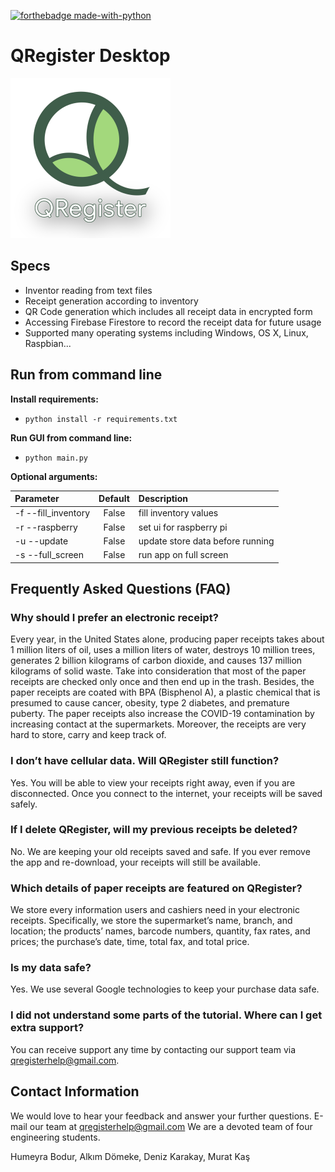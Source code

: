 [![forthebadge made-with-python](http://ForTheBadge.com/images/badges/made-with-python.svg)](https://www.python.org/)

# QRegister Desktop

<img src="https://github.com/QRegister/qregister-desktop/blob/main/data/logos/qregister.png" width="256">

## Specs

- Inventor reading from text files
- Receipt generation according to inventory
- QR Code generation which includes all receipt data in encrypted form
- Accessing Firebase Firestore to record the receipt data for future usage
- Supported many operating systems including Windows, OS X, Linux, Raspbian...

## Run from command line

**Install requirements:**

- ```python install -r requirements.txt ```

**Run GUI from command line:**

- ```python main.py ```

**Optional arguments:**

| Parameter                 | Default       | Description   |	
| :------------------------ |:-------------:| :-------------|
| -f --fill_inventory       |False          |fill inventory values
| -r --raspberry            |False          |set ui for raspberry pi
| -u --update               |False          |update store data before running
| -s --full_screen          |False          |run app on full screen

## Frequently Asked Questions (FAQ)

### Why should I prefer an electronic receipt?

Every year, in the United States alone, producing paper receipts takes about 1 million liters of oil, uses a million
liters of water, destroys 10 million trees, generates 2 billion kilograms of carbon dioxide, and causes 137 million
kilograms of solid waste. Take into consideration that most of the paper receipts are checked only once and then end up
in the trash. Besides, the paper receipts are coated with BPA (Bisphenol A), a plastic chemical that is presumed to
cause cancer, obesity, type 2 diabetes, and premature puberty. The paper receipts also increase the COVID-19
contamination by increasing contact at the supermarkets. Moreover, the receipts are very hard to store, carry and keep
track of.

### I don’t have cellular data. Will QRegister still function?

Yes. You will be able to view your receipts right away, even if you are disconnected. Once you connect to the internet,
your receipts will be saved safely.

### If I delete QRegister, will my previous receipts be deleted?

No. We are keeping your old receipts saved and safe. If you ever remove the app and re-download, your receipts will
still be available.

### Which details of paper receipts are featured on QRegister?

We store every information users and cashiers need in your electronic receipts. Specifically, we store the supermarket’s
name, branch, and location; the products’ names, barcode numbers, quantity, fax rates, and prices; the purchase’s date,
time, total fax, and total price.

### Is my data safe?

Yes. We use several Google technologies to keep your purchase data safe.

### I did not understand some parts of the tutorial. Where can I get extra support?

You can receive support any time by contacting our support team via qregisterhelp@gmail.com.

## Contact Information

We would love to hear your feedback and answer your further questions. E-mail our team at qregisterhelp@gmail.com We are
a devoted team of four engineering students.

Humeyra Bodur, Alkım Dömeke, Deniz Karakay, Murat Kaş


